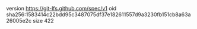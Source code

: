 version https://git-lfs.github.com/spec/v1
oid sha256:1583414c22bdd95c3487075df37e182611557d9a3230fb151cb8a63a26005e2c
size 422
